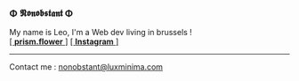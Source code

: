 ### **Φ 𝕹𝖔𝖓𝖔𝖇𝖘𝖙𝖆𝖓𝖙 Φ**
My name is Leo, I'm a Web dev living in brussels !   
[[ **prism.flower** ]](https://prismflower.xyz) [[ **Instagram** ]](https://www.instagram.com/_nonobstant)

---

Contact me : nonobstant@luxminima.com

